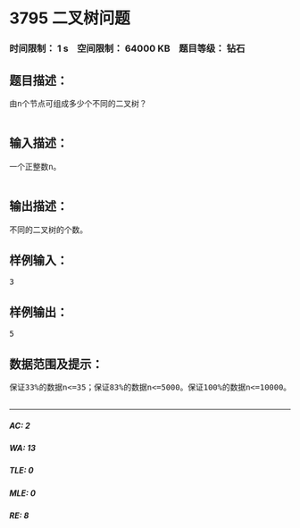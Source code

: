 # 3795 二叉树问题   
### 时间限制： 1 s&nbsp;&nbsp;&nbsp;&nbsp;空间限制： 64000 KB&nbsp;&nbsp;&nbsp;&nbsp;题目等级： 钻石  
## 题目描述：  

<pre>
由n个节点可组成多少个不同的二叉树？  

</pre>
  
  
## 输入描述：  

<pre>
一个正整数n。  

</pre>
  
  
## 输出描述：  

<pre>
不同的二叉树的个数。
</pre>
  
  
## 样例输入：  

<pre>
3
</pre>
  
  
## 样例输出：  

<pre>
5
</pre>
  
  
## 数据范围及提示：  

<pre>
保证33%的数据n<=35；保证83%的数据n<=5000。保证100%的数据n<=10000。  

</pre>
  
  
***  

##### AC: 2  
##### WA: 13  
##### TLE: 0  
##### MLE: 0  
##### RE: 8  
